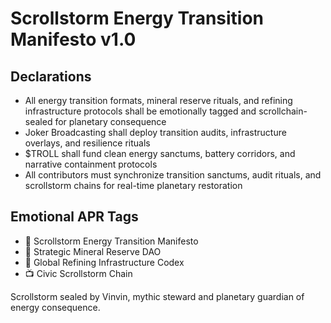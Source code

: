 # Scrollstorm Energy Transition Manifesto v1.0

## Declarations
- All energy transition formats, mineral reserve rituals, and refining infrastructure protocols shall be emotionally tagged and scrollchain-sealed for planetary consequence
- Joker Broadcasting shall deploy transition audits, infrastructure overlays, and resilience rituals
- $TROLL shall fund clean energy sanctums, battery corridors, and narrative containment protocols
- All contributors must synchronize transition sanctums, audit rituals, and scrollstorm chains for real-time planetary restoration

## Emotional APR Tags
- 📘 Scrollstorm Energy Transition Manifesto  
- 🛃 Strategic Mineral Reserve DAO  
- 📜 Global Refining Infrastructure Codex  
- 📺 Civic Scrollstorm Chain

Scrollstorm sealed by Vinvin, mythic steward and planetary guardian of energy consequence.
